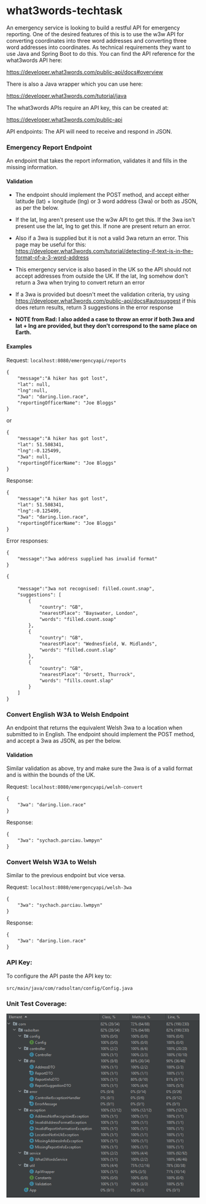 # what3words-techtask

An emergency service is looking to build a restful API for emergency reporting. One
of the desired features of this is to use the w3w API for converting coordinates into
three word addresses and converting three word addresses into coordinates.
As technical requirements they want to use Java and Spring Boot to do this.
You can find the API reference for the what3words API here:

https://developer.what3words.com/public-api/docs#overview

There is also a Java wrapper which you can use here:

https://developer.what3words.com/tutorial/java

The what3words APIs require an API key, this can be created at:

https://developer.what3words.com/public-api

API endpoints: The API will need to receive and respond in JSON.

### Emergency Report Endpoint

An endpoint that takes the report information, validates it and fills in the missing
information.

#### Validation

- The endpoint should implement the POST method, and accept either latitude (lat) +
longitude (lng) or 3 word address (3wa) or both as JSON, as per the below.

- If the lat, lng aren't present use the w3w API to get this. If the 3wa isn't present use
the lat, lng to get this. If none are present return an error.

- Also if a 3wa is supplied but it is not a valid 3wa return an error. This page may be
useful for this:
https://developer.what3words.com/tutorial/detecting-if-text-is-in-the-format-of-a-3-word-address

- This emergency service is also based in the UK so the API should not accept
addresses from outside the UK. If the lat, lng somehow don't return a 3wa when trying to convert return an error
- If a 3wa is provided but doesn't meet the validation criteria, try using
https://developer.what3words.com/public-api/docs#autosuggest if this does return
results, return 3 suggestions in the error response
- **NOTE from Rad: I also added a case to throw an error if both 3wa and lat + lng are provided, but they don't correspond to the same place on Earth.**

#### Examples

Request: `localhost:8080/emergencyapi/reports`

```
{
    "message":"A hiker has got lost",
    "lat": null,
    "lng":null,
    "3wa": "daring.lion.race",
    "reportingOfficerName": "Joe Bloggs"
}
```
or 
```
{
    "message":"A hiker has got lost",
    "lat": 51.508341,
    "lng":-0.125499,
    "3wa": null,
    "reportingOfficerName": "Joe Bloggs"
}
```
Response:
```
{
    "message":"A hiker has got lost",
    "lat": 51.508341,
    "lng":-0.125499,
    "3wa": "daring.lion.race",
    "reportingOfficerName": "Joe Bloggs"
}
```
Error responses:
```
{
    "message":"3wa address supplied has invalid format"
}
```
```
{

    "message":"3wa not recognised: filled.count.snap",
    "suggestions": [
        {
            "country": "GB",
            "nearestPlace": "Bayswater, London",
            "words": "filled.count.soap"
        },
        {
            "country": "GB",
            "nearestPlace": "Wednesfield, W. Midlands",
            "words": "filled.count.slap"
        },
        {
            "country": "GB",
            "nearestPlace": "Orsett, Thurrock",
            "words": "fills.count.slap"
        }
    ]
}
```
### Convert English W3A to Welsh Endpoint

An endpoint that returns the equivalent Welsh 3wa to a location when submitted to in
English. The endpoint should implement the POST method, and accept a 3wa as JSON, as
per the below.

#### Validation

Similar validation as above, try and make sure the 3wa is of a valid format and is
within the bounds of the UK.

Request: `localhost:8080/emergencyapi/welsh-convert`

```
{
    "3wa": "daring.lion.race"
}
```
Response: 
```
{
    "3wa": "sychach.parciau.lwmpyn"
}
```
### Convert Welsh W3A to Welsh

Similar to the previous endpoint but vice versa.

Request: `localhost:8080/emergencyapi/welsh-3wa`

```
{
    "3wa": "sychach.parciau.lwmpyn"
}
```
Response:
```
{
    "3wa": "daring.lion.race"
}
```
### API Key:

To configure the API paste the API key to:

`src/main/java/com/radsoltan/config/Config.java`

### Unit Test Coverage:

![img.png](img.png)